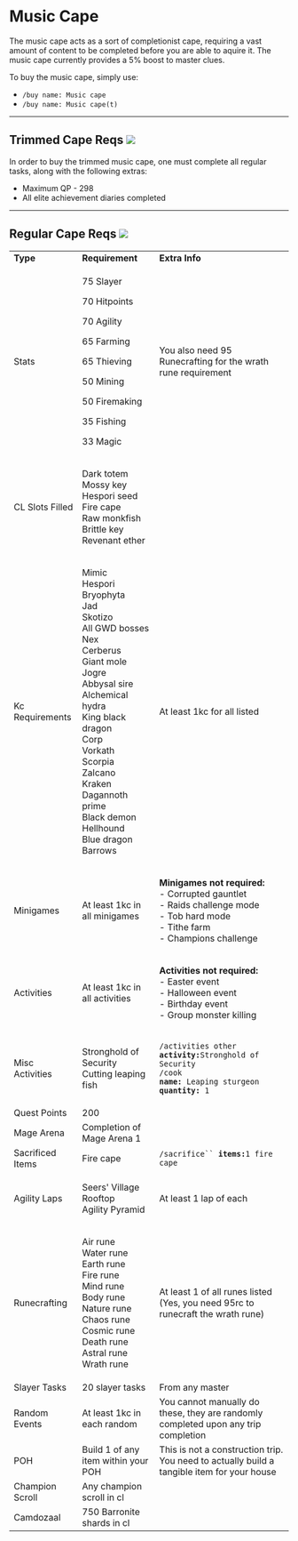 # Music Cape

The music cape acts as a sort of completionist cape, requiring a vast amount of content to be completed before you are able to aquire it. The music cape currently provides a 5% boost to master clues.

To buy the music cape, simply use:

* `/buy name: Music cape`
* `/buy name: Music cape(t)`

***

## Trimmed Cape Reqs ![](../.gitbook/assets/Music\_cape\(t\).png)

In order to buy the trimmed music cape, one must complete all regular tasks, along with the following extras:

* Maximum QP - 298
* All elite achievement diaries completed

***

## Regular Cape Reqs ![](../.gitbook/assets/Music\_cape.png)

|                  |                                                                                                                                                                                                                                                                                                         |                                                                                                                                                                                                                                                                 |
| ---------------- | ------------------------------------------------------------------------------------------------------------------------------------------------------------------------------------------------------------------------------------------------------------------------------------------------------- | --------------------------------------------------------------------------------------------------------------------------------------------------------------------------------------------------------------------------------------------------------------- |
| **Type**         | **Requirement**                                                                                                                                                                                                                                                                                         | **Extra Info**                                                                                                                                                                                                                                                  |
| Stats            | <p>75 Slayer</p><p>70 Hitpoints</p><p>70 Agility</p><p>65 Farming</p><p>65 Thieving</p><p>50 Mining</p><p>50 Firemaking</p><p>35 Fishing</p><p>33 Magic</p>                                                                                                                                             | You also need 95 Runecrafting for the wrath rune requirement                                                                                                                                                                                                    |
| CL Slots Filled  | <p>Dark totem<br>Mossy key<br>Hespori seed<br>Fire cape<br>Raw monkfish<br>Brittle key<br>Revenant ether</p>                                                                                                                                                                                            |                                                                                                                                                                                                                                                                 |
| Kc Requirements  | <p>Mimic<br>Hespori<br>Bryophyta<br>Jad<br>Skotizo<br>All GWD bosses<br>Nex<br>Cerberus<br>Giant mole<br>Jogre<br>Abbysal sire<br>Alchemical hydra<br>King black dragon<br>Corp<br>Vorkath<br>Scorpia<br>Zalcano<br>Kraken<br>Dagannoth prime<br>Black demon<br>Hellhound<br>Blue dragon<br>Barrows</p> | At least 1kc for all listed                                                                                                                                                                                                                                     |
| Minigames        | At least 1kc in all minigames                                                                                                                                                                                                                                                                           | <p><strong>Minigames not required:</strong><br>- Corrupted gauntlet <br>- Raids challenge mode<br>- Tob hard mode<br>- Tithe farm<br>- Champions challenge</p>                                                                                                  |
| Activities       | At least 1kc in all activities                                                                                                                                                                                                                                                                          | <p><strong>Activities not required:</strong><br>- Easter event<br>- Halloween event<br>- Birthday event<br>- Group monster killing</p>                                                                                                                          |
| Misc Activities  | <p>Stronghold of Security<br>Cutting leaping fish</p>                                                                                                                                                                                                                                                   | <p><code>/activities other </code><strong><code>activity:</code></strong><code>Stronghold of Security</code><br><code>/cook </code><strong><code>name:</code></strong><code> Leaping sturgeon </code><strong><code>quantity:</code></strong><code> 1</code></p> |
| Quest Points     | 200                                                                                                                                                                                                                                                                                                     |                                                                                                                                                                                                                                                                 |
| Mage Arena       | Completion of Mage Arena 1                                                                                                                                                                                                                                                                              |                                                                                                                                                                                                                                                                 |
| Sacrificed Items | Fire cape                                                                                                                                                                                                                                                                                               | `/sacrifice`` `**`items:`**`1 fire cape`                                                                                                                                                                                                                        |
| Agility Laps     | <p>Seers' Village Rooftop<br>Agility Pyramid</p>                                                                                                                                                                                                                                                        | At least 1 lap of each                                                                                                                                                                                                                                          |
| Runecrafting     | <p>Air rune<br>Water rune<br>Earth rune<br>Fire rune<br>Mind rune<br>Body rune<br>Nature rune<br>Chaos rune<br>Cosmic rune<br>Death rune<br>Astral rune<br>Wrath rune</p>                                                                                                                               | <p>At least 1 of all runes listed<br>(Yes, you need 95rc to runecraft the wrath rune)</p>                                                                                                                                                                       |
| Slayer Tasks     | 20 slayer tasks                                                                                                                                                                                                                                                                                         | From any master                                                                                                                                                                                                                                                 |
| Random Events    | At least 1kc in each random                                                                                                                                                                                                                                                                             | You cannot manually do these, they are randomly completed upon any trip completion                                                                                                                                                                              |
| POH              | Build 1 of any item within your POH                                                                                                                                                                                                                                                                     | This is not a construction trip. You need to actually build a tangible item for your house                                                                                                                                                                      |
| Champion Scroll  | Any champion scroll in cl                                                                                                                                                                                                                                                                               |                                                                                                                                                                                                                                                                 |
| Camdozaal        | 750 Barronite shards in cl                                                                                                                                                                                                                                                                              |                                                                                                                                                                                                                                                                 |
